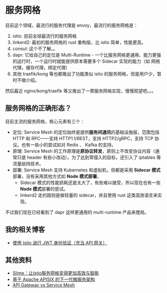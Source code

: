 # 服务网格

目前这个领域，最流行的服务代理是 envoy，最流行的服务网格是：

2. istio: 目前全球最流行的服务网格
3. linkerd2: 最初的服务网格的 rust 重构版，比 istio 简单，性能更高。
1. consul: 这个不了解。。
2. dapr: 它给自己的定位是 Multi-Runtime - 一个比服务网格更通用、能力更强的运行时，一个运行时就能提供原本需要多个 Sidecar 实现的能力（如 网络代理，缓存代理，绑定代理）
3. 其他 traefik/kong 等也都推出了功能类似 istio 的服务网格，但是用户少，暂时不做介绍。

然后最近 nginx/kong/traefik 等又推出了一票服务网格实现，慢慢观望吧。。。


## 服务网格的正确形态？

目前主流的服务网格，核心元素有三个：

- 定位: Service Mesh 的定位始终是提供**服务间通讯**的基础设施层，范围包括 HTTP 和 RPC——支持 HTTP1.1/REST，支持 HTTP2/gRPC，支持 TCP 协议。也有一些小的尝试如对 Redis 、 Kafka 的支持。
- 原理: Service Mesh 的工作原理是**原协议转发**，原则上不改变协议内容（通常只是 header 有些小改动）。为了达到零侵入的目标，还引入了 iptables 等流量劫持技术。
- 部署: Service Mesh 支持 Kubernetes 和虚拟机，但都是采用 **Sidecar 模式**部署，没有采用其他方式如 **Node 模式部署**。
    - Sidecar 模式的性能损耗还是太大了，有些难以接受，所以现在也有一些 **Node 模式**部署的尝试。
    - linkerd2 走的路则是做轻量的 sidecar，并且使用 rust 这类高效语言来实现。

不过我们现在已经看到了 dapr 这样更通用的 multi-runtime 产品来搅局。

## 我的相关博客

- [使用 Istio 进行 JWT 身份验证（充当 API 网关）](https://ryan4yin.space/posts/use-istio-for-jwt-auth/)

## 其他资料

- [Slime：让Istio服务网格变得更加高效与智能](https://cloudnative.to/blog/netease-slime/)
- [基于 Apache APISIX 的下一代微服务架构](https://www.upyun.com/tech/article/512/%E5%9F%BA%E4%BA%8E%20Apache%20APISIX%20%E7%9A%84%E4%B8%8B%E4%B8%80%E4%BB%A3%E5%BE%AE%E6%9C%8D%E5%8A%A1%E6%9E%B6%E6%9E%84.html)
- [API Gateway vs Service Mesh](https://www.cnblogs.com/kirito-c/p/12394038.html)
